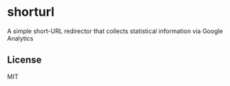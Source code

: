 # shorturl

A simple short-URL redirector that collects statistical information via Google Analytics

## License

MIT

